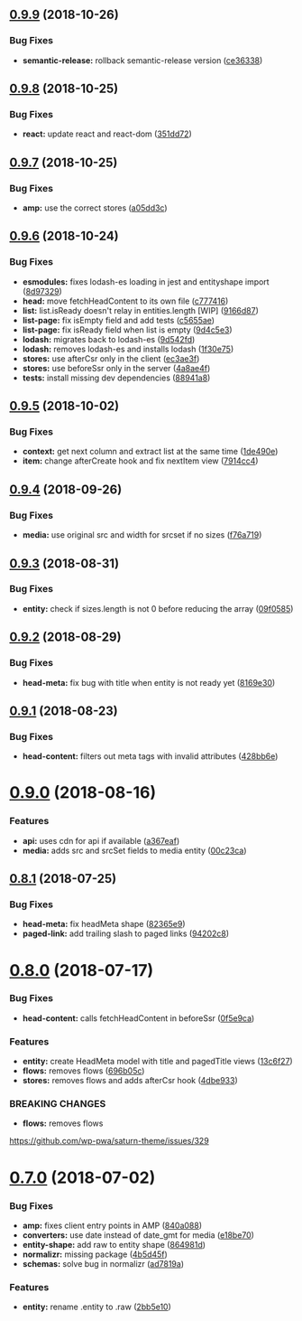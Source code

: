 ## [0.9.9](https://github.com/frontity/wp-org-connection/compare/v0.9.8...v0.9.9) (2018-10-26)


### Bug Fixes

* **semantic-release:** rollback semantic-release version ([ce36338](https://github.com/frontity/wp-org-connection/commit/ce36338))

## [0.9.8](https://github.com/frontity/wp-org-connection/compare/v0.9.7...v0.9.8) (2018-10-25)


### Bug Fixes

* **react:** update react and react-dom ([351dd72](https://github.com/frontity/wp-org-connection/commit/351dd72))

## [0.9.7](https://github.com/frontity/wp-org-connection/compare/v0.9.6...v0.9.7) (2018-10-25)


### Bug Fixes

* **amp:** use the correct stores ([a05dd3c](https://github.com/frontity/wp-org-connection/commit/a05dd3c))

## [0.9.6](https://github.com/frontity/wp-org-connection/compare/v0.9.5...v0.9.6) (2018-10-24)


### Bug Fixes

* **esmodules:** fixes lodash-es loading in jest and entityshape import ([8d97329](https://github.com/frontity/wp-org-connection/commit/8d97329))
* **head:** move fetchHeadContent to its own file ([c777416](https://github.com/frontity/wp-org-connection/commit/c777416))
* **list:** list.isReady doesn't relay in entities.length [WIP] ([9166d87](https://github.com/frontity/wp-org-connection/commit/9166d87))
* **list-page:** fix isEmpty field and add tests ([c5655ae](https://github.com/frontity/wp-org-connection/commit/c5655ae))
* **list-page:** fix isReady field when list is empty ([9d4c5e3](https://github.com/frontity/wp-org-connection/commit/9d4c5e3))
* **lodash:** migrates back to lodash-es ([9d542fd](https://github.com/frontity/wp-org-connection/commit/9d542fd))
* **lodash:** removes lodash-es and installs lodash ([1f30e75](https://github.com/frontity/wp-org-connection/commit/1f30e75))
* **stores:** use afterCsr only in the client ([ec3ae3f](https://github.com/frontity/wp-org-connection/commit/ec3ae3f))
* **stores:** use beforeSsr only in the server ([4a8ae4f](https://github.com/frontity/wp-org-connection/commit/4a8ae4f))
* **tests:** install missing dev dependencies ([88941a8](https://github.com/frontity/wp-org-connection/commit/88941a8))

## [0.9.5](https://github.com/frontity/wp-org-connection/compare/v0.9.4...v0.9.5) (2018-10-02)


### Bug Fixes

* **context:** get next column and extract list at the same time ([1de490e](https://github.com/frontity/wp-org-connection/commit/1de490e))
* **item:** change afterCreate hook and fix nextItem view ([7914cc4](https://github.com/frontity/wp-org-connection/commit/7914cc4))

## [0.9.4](https://github.com/frontity/wp-org-connection/compare/v0.9.3...v0.9.4) (2018-09-26)


### Bug Fixes

* **media:** use original src and width for srcset if no sizes ([f76a719](https://github.com/frontity/wp-org-connection/commit/f76a719))

## [0.9.3](https://github.com/frontity/wp-org-connection/compare/v0.9.2...v0.9.3) (2018-08-31)


### Bug Fixes

* **entity:** check if sizes.length is not 0 before reducing the array ([09f0585](https://github.com/frontity/wp-org-connection/commit/09f0585))

## [0.9.2](https://github.com/frontity/wp-org-connection/compare/v0.9.1...v0.9.2) (2018-08-29)


### Bug Fixes

* **head-meta:** fix bug with title when entity is not ready yet ([8169e30](https://github.com/frontity/wp-org-connection/commit/8169e30))

## [0.9.1](https://github.com/frontity/wp-org-connection/compare/v0.9.0...v0.9.1) (2018-08-23)


### Bug Fixes

* **head-content:** filters out meta tags with invalid attributes ([428bb6e](https://github.com/frontity/wp-org-connection/commit/428bb6e))

# [0.9.0](https://github.com/frontity/wp-org-connection/compare/v0.8.1...v0.9.0) (2018-08-16)


### Features

* **api:** uses cdn for api if available ([a367eaf](https://github.com/frontity/wp-org-connection/commit/a367eaf))
* **media:** adds src and srcSet fields to media entity ([00c23ca](https://github.com/frontity/wp-org-connection/commit/00c23ca))

## [0.8.1](https://github.com/frontity/wp-org-connection/compare/v0.8.0...v0.8.1) (2018-07-25)


### Bug Fixes

* **head-meta:** fix headMeta shape ([82365e9](https://github.com/frontity/wp-org-connection/commit/82365e9))
* **paged-link:** add trailing slash to paged links ([94202c8](https://github.com/frontity/wp-org-connection/commit/94202c8))

# [0.8.0](https://github.com/frontity/wp-org-connection/compare/v0.7.0...v0.8.0) (2018-07-17)


### Bug Fixes

* **head-content:** calls fetchHeadContent in beforeSsr ([0f5e9ca](https://github.com/frontity/wp-org-connection/commit/0f5e9ca))


### Features

* **entity:** create HeadMeta model with title and pagedTitle  views ([13c6f27](https://github.com/frontity/wp-org-connection/commit/13c6f27))
* **flows:** removes flows ([696b05c](https://github.com/frontity/wp-org-connection/commit/696b05c))
* **stores:** removes flows and adds afterCsr hook ([4dbe933](https://github.com/frontity/wp-org-connection/commit/4dbe933))


### BREAKING CHANGES

* **flows:** removes flows

https://github.com/wp-pwa/saturn-theme/issues/329

# [0.7.0](https://github.com/frontity/wp-org-connection/compare/v0.6.3...v0.7.0) (2018-07-02)


### Bug Fixes

* **amp:** fixes client entry points in AMP ([840a088](https://github.com/frontity/wp-org-connection/commit/840a088))
* **converters:** use date instead of date_gmt for media ([e18be70](https://github.com/frontity/wp-org-connection/commit/e18be70))
* **entity-shape:** add raw to entity shape ([864981d](https://github.com/frontity/wp-org-connection/commit/864981d))
* **normalizr:** missing package ([4b5d45f](https://github.com/frontity/wp-org-connection/commit/4b5d45f))
* **schemas:** solve bug in normalizr ([ad7819a](https://github.com/frontity/wp-org-connection/commit/ad7819a))


### Features

* **entity:** rename .entity to .raw ([2bb5e10](https://github.com/frontity/wp-org-connection/commit/2bb5e10))
